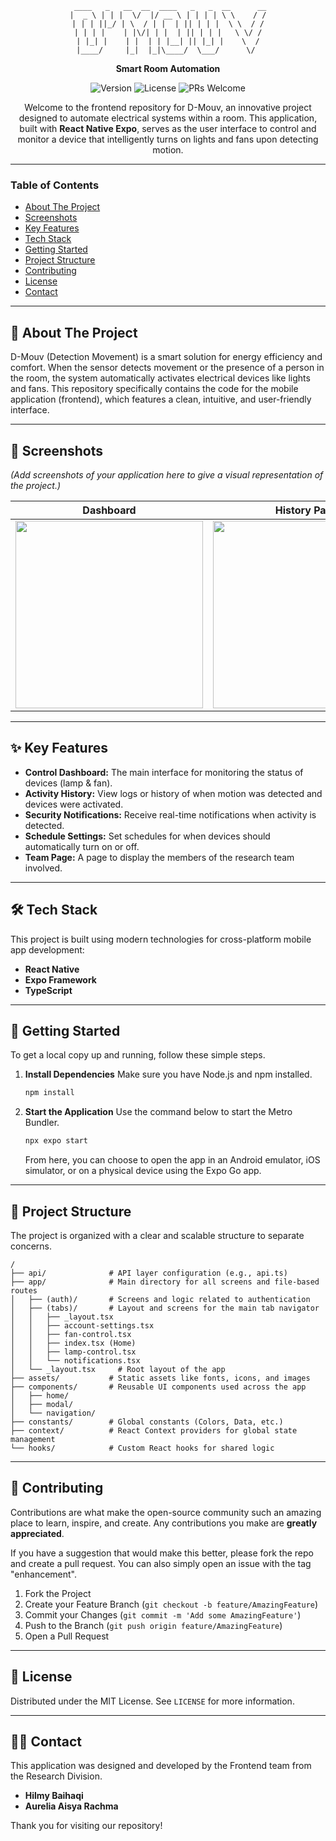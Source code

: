 <div align="center">

```
 ____   _   __  __  ____   _   _  __      __
|  _ \ | | |  \/  |/ __ \ | | | | \ \    / /
| | | ||_/ | \  / | |  | || | | |  \ \  / /
| | | |    | |\/| | |  | || | | |   \ \/ /
| |_| |    | |  | | |__| || |_| |    \  /
|____/     |_|  |_|\____/  \___/      \/ 
```
**Smart Room Automation**

</div>

<p align="center">
  <img src="https://img.shields.io/badge/version-1.0.0-blue.svg" alt="Version">
  <img src="https://img.shields.io/badge/license-MIT-green.svg" alt="License">
  <img src="https://img.shields.io/badge/PRs-welcome-brightgreen.svg" alt="PRs Welcome">
</p>

<p align="center">
  Welcome to the frontend repository for D-Mouv, an innovative project designed to automate electrical systems within a room. This application, built with <b>React Native Expo</b>, serves as the user interface to control and monitor a device that intelligently turns on lights and fans upon detecting motion.
</p>

---

### **Table of Contents**
* [About The Project](#-about-the-project)
* [Screenshots](#-screenshots)
* [Key Features](#-key-features)
* [Tech Stack](#️-tech-stack)
* [Getting Started](#-getting-started)
* [Project Structure](#-project-structure)
* [Contributing](#-contributing)
* [License](#-license)
* [Contact](#-contact)

---

## 🚀 About The Project

D-Mouv (Detection Movement) is a smart solution for energy efficiency and comfort. When the sensor detects movement or the presence of a person in the room, the system automatically activates electrical devices like lights and fans. This repository specifically contains the code for the mobile application (frontend), which features a clean, intuitive, and user-friendly interface.

---

## 📸 Screenshots

*(Add screenshots of your application here to give a visual representation of the project.)*

| Dashboard | History Page |
| :---: | :---: |
| <img src="https://placehold.co/300x600/EFEFEF/333?text=Dashboard+Screen" width="300"> | <img src="https://placehold.co/300x600/EFEFEF/333?text=History+Screen" width="300"> |

---

## ✨ Key Features

* **Control Dashboard:** The main interface for monitoring the status of devices (lamp & fan).
* **Activity History:** View logs or history of when motion was detected and devices were activated.
* **Security Notifications:** Receive real-time notifications when activity is detected.
* **Schedule Settings:** Set schedules for when devices should automatically turn on or off.
* **Team Page:** A page to display the members of the research team involved.

---

## 🛠️ Tech Stack

This project is built using modern technologies for cross-platform mobile app development:

* **React Native**
* **Expo Framework**
* **TypeScript**

---

## 🏁 Getting Started

To get a local copy up and running, follow these simple steps.

1. **Install Dependencies**
   Make sure you have Node.js and npm installed.
   ```bash
   npm install
   ```

2. **Start the Application**
   Use the command below to start the Metro Bundler.
   ```bash
   npx expo start
   ```
   From here, you can choose to open the app in an Android emulator, iOS simulator, or on a physical device using the Expo Go app.

---

## 📂 Project Structure

The project is organized with a clear and scalable structure to separate concerns.

```
/
├── api/              # API layer configuration (e.g., api.ts)
├── app/              # Main directory for all screens and file-based routes
│   ├── (auth)/       # Screens and logic related to authentication
│   ├── (tabs)/       # Layout and screens for the main tab navigator
│   │   ├── _layout.tsx
│   │   ├── account-settings.tsx
│   │   ├── fan-control.tsx
│   │   ├── index.tsx (Home)
│   │   ├── lamp-control.tsx
│   │   └── notifications.tsx
│   └── _layout.tsx     # Root layout of the app
├── assets/           # Static assets like fonts, icons, and images
├── components/       # Reusable UI components used across the app
│   ├── home/
│   ├── modal/
│   └── navigation/
├── constants/        # Global constants (Colors, Data, etc.)
├── context/          # React Context providers for global state management
└── hooks/            # Custom React hooks for shared logic
```

---

## 🤝 Contributing

Contributions are what make the open-source community such an amazing place to learn, inspire, and create. Any contributions you make are **greatly appreciated**.

If you have a suggestion that would make this better, please fork the repo and create a pull request. You can also simply open an issue with the tag "enhancement".

1. Fork the Project
2. Create your Feature Branch (`git checkout -b feature/AmazingFeature`)
3. Commit your Changes (`git commit -m 'Add some AmazingFeature'`)
4. Push to the Branch (`git push origin feature/AmazingFeature`)
5. Open a Pull Request

---

## 📄 License

Distributed under the MIT License. See `LICENSE` for more information.

---

## 👨‍💻 Contact

This application was designed and developed by the Frontend team from the Research Division.

* **Hilmy Baihaqi**
* **Aurelia Aisya Rachma**

Thank you for visiting our repository!
